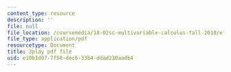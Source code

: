 ```yaml
---
content_type: resource
description: ''
file: null
file_location: /coursemedia/18-02sc-multivariable-calculus-fall-2010/e10b1d077f50dec633b4ddad230aadb4_KXof0q88xbg.pdf
file_type: application/pdf
resourcetype: Document
title: 3play pdf file
uid: e10b1d07-7f50-dec6-33b4-ddad230aadb4
---
```

